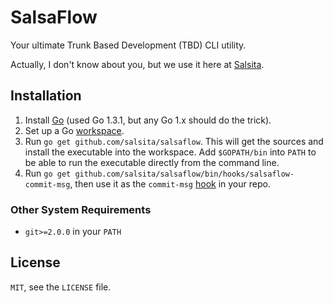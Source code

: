 # SalsaFlow #

Your ultimate Trunk Based Development (TBD) CLI utility.

Actually, I don't know about you, but we use it here at [Salsita](https://www.salsitasoft.com/).

## Installation ##

1. Install [Go](https://golang.org/dl/) (used Go 1.3.1, but any Go 1.x should do the trick).
2. Set up a Go [workspace](https://golang.org/doc/code.html#Workspaces).
3. Run `go get github.com/salsita/salsaflow`. This will get the sources and install the executable into the workspace.
   Add `$GOPATH/bin` into `PATH` to be able to run the executable directly from the command line.
4. Run `go get github.com/salsita/salsaflow/bin/hooks/salsaflow-commit-msg`,
   then use it as the `commit-msg` [hook](http://git-scm.com/book/en/Customizing-Git-Git-Hooks) in your repo.

### Other System Requirements ###

* `git>=2.0.0` in your `PATH`

## License ##

`MIT`, see the `LICENSE` file.
